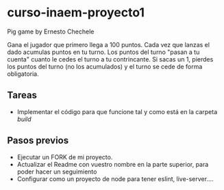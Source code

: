 # curso-inaem-proyecto1

Pig game by Ernesto Chechele

Gana el jugador que primero llega a 100 puntos.
Cada vez que lanzas el dado acumulas puntos en tu turno.
Los puntos del turno "pasan a tu cuenta" cuanto le cedes el turno a tu contrincante.
Si sacas un 1, pierdes los puntos del turno (no los acumulados) y el turno se cede de forma obligatoria.

## Tareas

- Implementar el código para que funcione tal y como está en la carpeta _build_

## Pasos previos

- Ejecutar un FORK de mi proyecto.
- Actualizar el Readme con vuestro nombre en la parte superior, para poder hacer un seguimiento
- Configurar como un proyecto de node para tener eslint, live-server....

